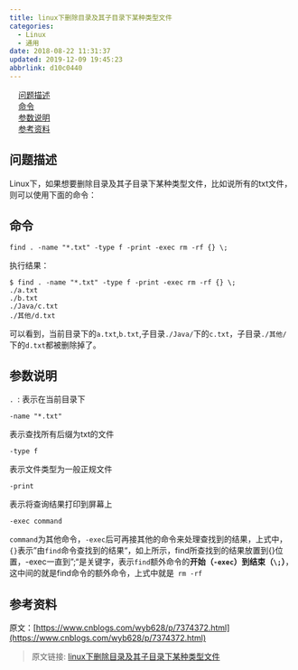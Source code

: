 ```yaml
---
title: linux下删除目录及其子目录下某种类型文件
categories: 
  - Linux
  - 通用
date: 2018-08-22 11:31:37
updated: 2019-12-09 19:45:23
abbrlink: d10c0440
---
```

<div id='my_toc'>&nbsp;&nbsp;&nbsp;&nbsp;<a href="/blog/d10c0440/#问题描述">问题描述</a><br/>&nbsp;&nbsp;&nbsp;&nbsp;<a href="/blog/d10c0440/#命令">命令</a><br/>&nbsp;&nbsp;&nbsp;&nbsp;<a href="/blog/d10c0440/#参数说明">参数说明</a><br/>&nbsp;&nbsp;&nbsp;&nbsp;<a href="/blog/d10c0440/#参考资料">参考资料</a><br/></div><!--more-->
<script>if (navigator.platform.search('arm')==-1){document.getElementById('my_toc').style.display = 'none';}
var e,p = document.getElementsByTagName('p');while (p.length>0) {e = p[0];e.parentElement.removeChild(e);}
</script>

<!--end-->
## 问题描述 ##
Linux下，如果想要删除目录及其子目录下某种类型文件，比如说所有的txt文件，则可以使用下面的命令：
## 命令 ##
```shell
find . -name "*.txt" -type f -print -exec rm -rf {} \;  
```
执行结果：
```shell
$ find . -name "*.txt" -type f -print -exec rm -rf {} \;
./a.txt
./b.txt
./Java/c.txt
./其他/d.txt
```
可以看到，当前目录下的`a.txt`,`b.txt`,子目录`./Java/`下的`c.txt`，子目录`./其他/`下的`d.txt`都被删除掉了。
## 参数说明 ##
`. `: 表示在当前目录下
```shell
-name "*.txt"  
```
表示查找所有后缀为txt的文件
```shell
-type f  
```
表示文件类型为一般正规文件
```
-print
```
表示将查询结果打印到屏幕上
```shell
-exec command  
```
`command`为其他命令，`-exec`后可再接其他的命令来处理查找到的结果，上式中，`{}`表示”由`find`命令查找到的结果“，如上所示，find所查找到的结果放置到{}位置，-exec一直到”\;“是关键字，表示`find`额外命令的**开始（`-exec`）**到**结束（`\;`）**，这中间的就是find命令的额外命令，上式中就是` rm -rf`
## 参考资料 ##
原文：[https://www.cnblogs.com/wyb628/p/7374372.html](https://www.cnblogs.com/wyb628/p/7374372.html)
>原文链接: [linux下删除目录及其子目录下某种类型文件](https://lanlan2017.github.io/blog/d10c0440/)

